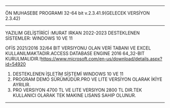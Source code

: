 **********************************************************
ÖN MUHASEBE PROGRAMI 32-64 bit v.2.3.41.9(GELECEK VERSİYON 2.3.42)
**********************************************************
YAZILIM GELİŞTİRİCİ :MURAT IRKAN 2022-2023  DESTEKLENEN SİSTEMLER: WINDOWS 10 VE 11 

OFİS 2021/2016 32/64 BIT VERSIYONU OLAN  VERİ TABANI VE EXCEL KULLANILMAKTADIR.ACCESS DATABASE ENGINE 2016 64_32-BIT  
KURULMALIDIR.!https://www.microsoft.com/en-us/download/details.aspx?id=54920
1. DESTEKLENEN İŞLETİM SİSTEMİ WINDOWS 10 VE 11 
2. PROGRAM DEMO SÜRÜMÜDÜR.PRO VE LITE VERSİYON OLARAK İKİYE AYRILIR.
3. PRO VERSIYON 4700 TL VE LITE VERSIYON 2800 TL DIR.TEK KULLANICI OLARAK TEK MAKINE LISANS SAHIP OLUNUR.
*********************************************************************************************************************




